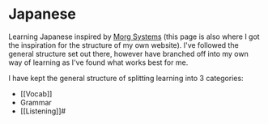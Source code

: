# Japanese

Learning Japanese inspired by [Morg Systems](https://morg.systems/58465ab9) (this page is also where I got the inspiration for the structure of my own website). I've followed the general structure set out there, however have branched off into my own way of learning as I've found what works best for me.

I have kept the general structure of splitting learning into 3 categories:

* [[Vocab]]
* Grammar
* [[Listening]]#
